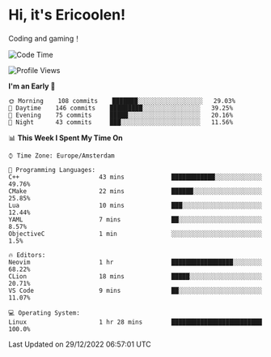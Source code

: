 # Hi, it's Ericoolen!
Coding and gaming！

<!--START_SECTION:waka-->
![Code Time](http://img.shields.io/badge/Code%20Time-590%20hrs%2011%20mins-blue)

![Profile Views](http://img.shields.io/badge/Profile%20Views-4-blue)

**I'm an Early 🐤** 

```text
🌞 Morning    108 commits    ███████░░░░░░░░░░░░░░░░░░   29.03% 
🌆 Daytime    146 commits    █████████░░░░░░░░░░░░░░░░   39.25% 
🌃 Evening    75 commits     █████░░░░░░░░░░░░░░░░░░░░   20.16% 
🌙 Night      43 commits     ███░░░░░░░░░░░░░░░░░░░░░░   11.56%

```


📊 **This Week I Spent My Time On** 

```text
⌚︎ Time Zone: Europe/Amsterdam

💬 Programming Languages: 
C++                      43 mins             ████████████░░░░░░░░░░░░░   49.76% 
CMake                    22 mins             ██████░░░░░░░░░░░░░░░░░░░   25.85% 
Lua                      10 mins             ███░░░░░░░░░░░░░░░░░░░░░░   12.44% 
YAML                     7 mins              ██░░░░░░░░░░░░░░░░░░░░░░░   8.57% 
ObjectiveC               1 min               ░░░░░░░░░░░░░░░░░░░░░░░░░   1.5%

🔥 Editors: 
Neovim                   1 hr                █████████████████░░░░░░░░   68.22% 
CLion                    18 mins             █████░░░░░░░░░░░░░░░░░░░░   20.71% 
VS Code                  9 mins              ██░░░░░░░░░░░░░░░░░░░░░░░   11.07%

💻 Operating System: 
Linux                    1 hr 28 mins        █████████████████████████   100.0%

```


 Last Updated on 29/12/2022 06:57:01 UTC
<!--END_SECTION:waka-->

